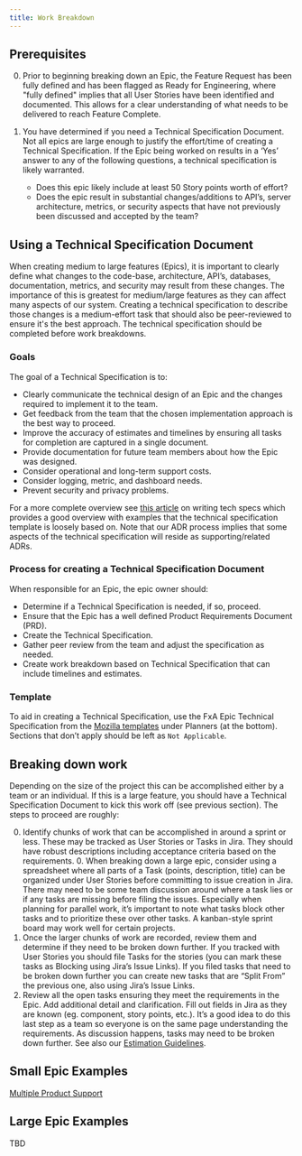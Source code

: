 ```yaml
---
title: Work Breakdown
---
```


## Prerequisites
0. Prior to beginning breaking down an Epic, the Feature Request has been fully
   defined and has been flagged as Ready for Engineering, where "fully defined"
   implies that all User Stories have been identified and documented. This
   allows for a clear understanding of what needs to be delivered to reach
   Feature Complete.
0. You have determined if you need a Technical Specification Document.  Not all
   epics are large enough to justify the effort/time of creating a Technical
   Specification. If the Epic being worked on results in a ‘Yes’ answer to any
   of the following questions, a technical specification is likely warranted.

    *  Does this epic likely include at least 50 Story points worth of effort?
    *  Does the epic result in substantial changes/additions to API’s, server
        architecture, metrics, or security aspects that have not previously
        been discussed and accepted by the team?

## Using a Technical Specification Document
When creating medium to large features (Epics), it is important to clearly
define what changes to the code-base, architecture, API’s, databases,
documentation, metrics, and security may result from these changes. The
importance of this is greatest for medium/large features as they can affect
many aspects of our system. Creating a technical specification to describe
those changes is a medium-effort task that should also be peer-reviewed to
ensure it's the best approach. The technical specification should be completed
before work breakdowns.

### Goals
The goal of a Technical Specification is to:
* Clearly communicate the technical design of an Epic and the changes required
  to implement it to the team.
* Get feedback from the team that the chosen implementation approach is the
  best way to proceed.
* Improve the accuracy of estimates and timelines by ensuring all tasks for
  completion are captured in a single document.
* Provide documentation for future team members about how the Epic was
  designed.
* Consider operational and long-term support costs.
* Consider logging, metric, and dashboard needs.
* Prevent security and privacy problems.

For a more complete overview see [this article][on-writing-tech-specs] on
writing tech specs which provides a good overview with examples that the
technical specification template is loosely based on. Note that our ADR process
implies that some aspects of the technical specification will reside as
supporting/related ADRs.

### Process for creating a Technical Specification Document
When responsible for an Epic, the epic owner should:

* Determine if a Technical Specification is needed, if so, proceed.
* Ensure that the Epic has a well defined Product Requirements Document (PRD).
* Create the Technical Specification.
* Gather peer review from the team and adjust the specification as needed.
* Create work breakdown based on Technical Specification that can include
  timelines and estimates.

### Template
To aid in creating a Technical Specification, use the FxA Epic Technical
Specification from the [Mozilla templates][mozilla-templates] under Planners
(at the bottom).  Sections that don’t apply should be left as `Not Applicable`.



## Breaking down work
Depending on the size of the project this can be accomplished either by a team
or an individual.  If this is a large feature, you should have a Technical
Specification Document to kick this work off (see previous section).  The steps
to proceed are roughly:

0. Identify chunks of work that can be accomplished in around a sprint or less.
   These may be tracked as User Stories or Tasks in Jira.  They should have
   robust descriptions including acceptance criteria based on the requirements.
    0. When breaking down a large epic, consider using a spreadsheet where all
       parts of a Task (points, description, title) can be organized under User
       Stories before committing to issue creation in Jira. There may need to
       be some team discussion around where a task lies or if any tasks are
       missing before filing the issues. Especially when planning for parallel
       work, it’s important to note what tasks block other tasks and to
       prioritize these over other tasks. A kanban-style sprint board may work
       well for certain projects.
0. Once the larger chunks of work are recorded, review them and determine if
   they need to be broken down further.  If you tracked with User Stories you
   should file Tasks for the stories (you can mark these tasks as Blocking
   using Jira’s Issue Links).  If you filed tasks that need to be broken down
   further you can create new tasks that are “Split From” the previous one,
   also using Jira’s Issue Links.
0. Review all the open tasks ensuring they meet the requirements in the Epic.
   Add additional detail and clarification.  Fill out fields in Jira as they
   are known (eg. component, story points, etc.).  It’s a good idea to do this
   last step as a team so everyone is on the same page understanding the
   requirements.  As discussion happens, tasks may need to be broken down
   further.  See also our [Estimation Guidelines][estimation-guidelines].


## Small Epic Examples
[Multiple Product Support][jira-multiproduct-support]

## Large Epic Examples
TBD


[estimation-guidelines]: https://mozilla.github.io/ecosystem-platform/reference/team-processes/development-process#estimation-and-point-values
[jira-multiproduct-support]: https://jira.mozilla.com/browse/FXA-457
[on-writing-tech-specs]: https://codeburst.io/on-writing-tech-specs-6404c9791159
[mozilla-templates]: https://docs.google.com/document/u/0/?tgif=d&ftv=1:whj
